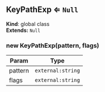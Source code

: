 <a name="KeyPathExp"></a>

## KeyPathExp ⇐ <code>Null</code>
**Kind**: global class  
**Extends:** <code>Null</code>  
<a name="new_KeyPathExp_new"></a>

### new KeyPathExp(pattern, flags)

| Param | Type |
| --- | --- |
| pattern | <code>external:string</code> | 
| flags | <code>external:string</code> | 

